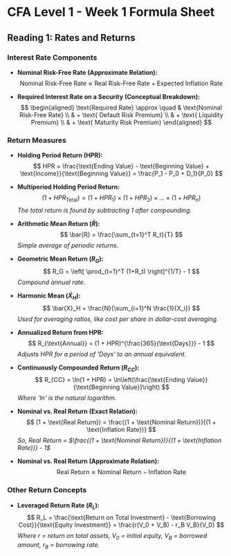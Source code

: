 # CFA Level 1 - Week 1 Formula Sheet

## Reading 1: Rates and Returns

### Interest Rate Components

* **Nominal Risk-Free Rate (Approximate Relation):**
    $$
    \text{Nominal Risk-Free Rate} \approx \text{Real Risk-Free Rate} + \text{Expected Inflation Rate}
    $$
    

* **Required Interest Rate on a Security (Conceptual Breakdown):**
    $$
    \begin{aligned} \text{Required Rate} \approx \quad & \text{Nominal Risk-Free Rate} \\ & + \text{ Default Risk Premium} \\ & + \text{ Liquidity Premium} \\ & + \text{ Maturity Risk Premium} \end{aligned}
    $$
    

### Return Measures

* **Holding Period Return (HPR):**
    $$
    HPR = \frac{\text{Ending Value} - \text{Beginning Value} + \text{Income}}{\text{Beginning Value}} = \frac{P_1 - P_0 + D_1}{P_0}
    $$
    

* **Multiperiod Holding Period Return:**
    $$
    (1 + HPR_{\text{Total}}) = (1 + HPR_1) \times (1 + HPR_2) \times \dots \times (1 + HPR_n)
    $$
    *The total return is found by subtracting 1 after compounding.*
    

* **Arithmetic Mean Return ($\bar{R}$):**
    $$
    \bar{R} = \frac{\sum_{t=1}^T R_t}{T}
    $$
    *Simple average of periodic returns.*
    

* **Geometric Mean Return ($R_G$):**
    $$
    R_G = \left[ \prod_{t=1}^T (1+R_t) \right]^{1/T} - 1
    $$
    *Compound annual rate.*
    

* **Harmonic Mean ($\bar{X}_H$):**
    $$
    \bar{X}_H = \frac{N}{\sum_{i=1}^N \frac{1}{X_i}}
    $$
    *Used for averaging ratios, like cost per share in dollar-cost averaging.*
    

* **Annualized Return from HPR:**
    $$
    R_{\text{Annual}} = (1 + HPR)^{\frac{365}{\text{Days}}} - 1
    $$
    *Adjusts HPR for a period of 'Days' to an annual equivalent.*
    

* **Continuously Compounded Return ($R_{CC}$):**
    $$
    R_{CC} = \ln(1 + HPR) = \ln\left(\frac{\text{Ending Value}}{\text{Beginning Value}}\right)
    $$
    *Where 'ln' is the natural logarithm.*
    

* **Nominal vs. Real Return (Exact Relation):**
    $$
    (1 + \text{Real Return}) = \frac{(1 + \text{Nominal Return})}{(1 + \text{Inflation Rate})}
    $$
    *So, Real Return = $\frac{(1 + \text{Nominal Return})}{(1 + \text{Inflation Rate})} - 1$*
    

* **Nominal vs. Real Return (Approximate Relation):**
    $$
    \text{Real Return} \approx \text{Nominal Return} - \text{Inflation Rate}
    $$
    

### Other Return Concepts

* **Leveraged Return Rate ($R_L$):**
    $$
    R_L = \frac{\text{Return on Total Investment} - \text{Borrowing Cost}}{\text{Equity Investment}} = \frac{r(V_0 + V_B) - r_B V_B}{V_0}
    $$
    *Where $r$ = return on total assets, $V_0$ = initial equity, $V_B$ = borrowed amount, $r_B$ = borrowing rate.*